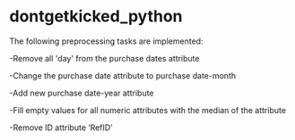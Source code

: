 dontgetkicked_python
====================
The following preprocessing tasks are implemented:

-Remove all 'day' from the purchase dates attribute

-Change the purchase date attribute to purchase date-month

-Add new purchase date-year attribute

-Fill empty values for all numeric attributes with the median of the attribute

-Remove ID attribute ‘RefID’
